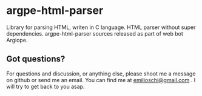 # argpe-html-parser
Library for parsing HTML, writen in C language. HTML parser without super dependencies. argpe-html-parser sources released as part of web bot Argiope.


## Got questions?
For questions and discussion, or anything else, please shoot me a message on github or send me an email. You can find me at emilioschi@gmail.com . I will try to get back to you asap.
